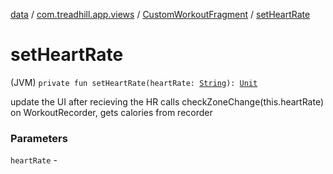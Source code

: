 [data](../../index.md) / [com.treadhill.app.views](../index.md) / [CustomWorkoutFragment](index.md) / [setHeartRate](./set-heart-rate.md)

# setHeartRate

(JVM) `private fun setHeartRate(heartRate: `[`String`](https://kotlinlang.org/api/latest/jvm/stdlib/kotlin/-string/index.html)`): `[`Unit`](https://kotlinlang.org/api/latest/jvm/stdlib/kotlin/-unit/index.html)

update the UI after recieving the HR
calls checkZoneChange(this.heartRate) on WorkoutRecorder,
gets calories from recorder

### Parameters

`heartRate` - 